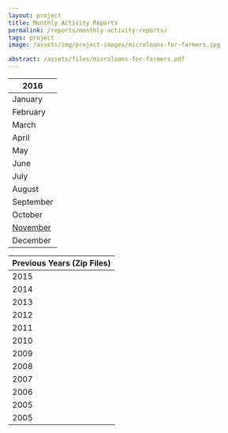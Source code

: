 ```yaml
---
layout: project
title: Monthly Activity Reports
permalink: /reports/monthly-activity-reports/
tags: project
image: /assets/img/project-images/microloans-for-farmers.jpg

abstract: /assets/files/microloans-for-farmers.pdf
---
```


| 2016      |
|-----------|
| January   |
| February  |
| March     |
| April     |
| May       |
| June      |
| July      |
| August    |
| September |
| October   |
| [November]({{site.baseurl}}/assets/files/test.pdf)  |
| December  |

| Previous Years (Zip Files)     |
|-----------|
| 2015    |
| 2014  |
| 2013     |
| 2012    |
| 2011       |
| 2010      |
| 2009     |
| 2008    |
| 2007 |
| 2006   |
| 2005  |
| 2005  |


